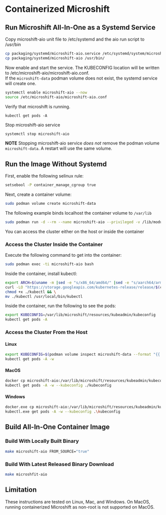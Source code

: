 # Containerized Microshift 

## Run Microshift All-In-One as a Systemd Service

Copy microshift-aio unit file to /etc/systemd and the aio run script to /usr/bin

```bash
cp packaging/systemd/microshift-aio.service /etc/systemd/system/microshift-aio.service
cp packaging/systemd/microshift-aio /usr/bin/
```

Now enable and start the service. The KUBECONFIG location will be written to /etc/microshift-aio/microshift-aio.conf.    
If the `microshift-data` podman volume does not exist, the systemd service will create one.

```bash
systemctl enable microshift-aio --now
source /etc/microshift-aio/microshift-aio.conf
```

Verify that microshift is running.

```
kubectl get pods -A
```

Stop microshift-aio service

```bash
systemctl stop microshift-aio
```

**NOTE** Stopping microshift-aio service _does not_ remove the podman volume `microshift-data`.
A restart will use the same volume.

## Run the Image Without Systemd

First, enable the following selinux rule:

```bash
setsebool -P container_manage_cgroup true
```

Next, create a container volume:

```bash
sudo podman volume create microshift-data
```

The following example binds localhost the container volume to `/var/lib`

```bash
sudo podman run -d --rm --name microshift-aio --privileged -v /lib/modules:/lib/modules -v microshift-data:/var/lib  -p 6443:6443 microshift-aio  
```

You can access the cluster either on the host or inside the container

### Access the Cluster Inside the Container

Execute the following command to get into the container:

```bash
sudo podman exec -ti microshift-aio bash
```

Inside the container, install kubectl:

```bash
export ARCH=$(uname -m |sed -e "s/x86_64/amd64/" |sed -e "s/aarch64/arm64/")
curl -LO "https://storage.googleapis.com/kubernetes-release/release/$(curl -s https://storage.googleapis.com/kubernetes-release/release/stable.txt)/bin/linux/${ARCH}/kubectl" && \
chmod +x ./kubectl && \
mv ./kubectl /usr/local/bin/kubectl
```

Inside the container, run the following to see the pods:

```bash
export KUBECONFIG=/var/lib/microshift/resources/kubeadmin/kubeconfig
kubectl get pods -A
```

### Access the Cluster From the Host
#### Linux

```bash
export KUBECONFIG=$(podman volume inspect microshift-data --format "{{.Mountpoint}}")/microshift/resources/kubeadmin/kubeconfig
kubectl get pods -A -w
```

#### MacOS

```bash
docker cp microshift-aio:/var/lib/microshift/resources/kubeadmin/kubeconfig ./kubeconfig
kubectl get pods -A -w --kubeconfig ./kubeconfig
```

#### Windows

```bash
docker.exe cp microshift-aio:/var/lib/microshift/resources/kubeadmin/kubeconfig .\kubeconfig
kubectl.exe get pods -A -w --kubeconfig .\kubeconfig
```

## Build All-In-One Container Image

### Build With Locally Built Binary

```bash
make microshift-aio FROM_SOURCE="true"
```

### Build With Latest Released Binary Download

```bash
make microshfit-aio
```

## Limitation

These instructions are tested on Linux, Mac, and Windows. 
On MacOS, running containerized Microshift as non-root is not supported on MacOS.
